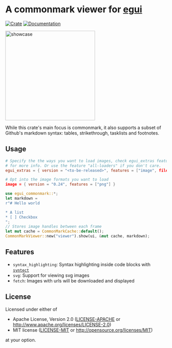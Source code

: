 # A commonmark viewer for [egui](https://github.com/emilk/egui)

[![Crate](https://img.shields.io/crates/v/egui_commonmark.svg)](https://crates.io/crates/egui_commonmark)
[![Documentation](https://docs.rs/egui_commonmark/badge.svg)](https://docs.rs/egui_commonmark)

<img src="https://raw.githubusercontent.com/lampsitter/egui_commonmark/master/assets/example-v3.png" alt="showcase" width=280/>

While this crate's main focus is commonmark, it also supports a subset of
Github's markdown syntax: tables, strikethrough, tasklists and footnotes.

## Usage

```toml
# Specify the the ways you want to load images, check egui_extras features
# for more info. Or use the feature "all-loaders" if you don't care.
egui_extras = { version = "<to-be-released>", features = ["image", files"] }

# Opt into the image formats you want to load
image = { version = "0.24", features = ["png"] }
```

```rust
use egui_commonmark::*;
let markdown =
r"# Hello world

* A list
* [ ] Checkbox
";
// Stores image handles between each frame
let mut cache = CommonMarkCache::default();
CommonMarkViewer::new("viewer").show(ui, &mut cache, markdown);
```

## Features

* `syntax_highlighting`: Syntax highlighting inside code blocks with
  [`syntect`](https://crates.io/crates/syntect)
* `svg`: Support for viewing svg images
* `fetch`: Images with urls will be downloaded and displayed

## License

Licensed under either of

 * Apache License, Version 2.0 ([LICENSE-APACHE](LICENSE-APACHE) or http://www.apache.org/licenses/LICENSE-2.0)
 * MIT license ([LICENSE-MIT](LICENSE-MIT) or http://opensource.org/licenses/MIT)

at your option.
